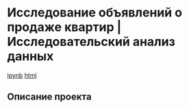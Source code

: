 # Исследование объявлений о продаже квартир | Исследовательский анализ данных  
[ipynb](https://github.com/moseevaevgeniya/-yandex_praktikum/blob/main/3.Исследовательский%20анализ%20данных/real_estate_project.ipynb) [html](https://github.com/moseevaevgeniya/-yandex_praktikum/blob/main/2.Предобработка%20данных/credit_scoring_project.html)
## Описание проекта
